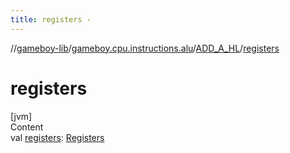 ```yaml
---
title: registers -
---
```

//[gameboy-lib](../../index.md)/[gameboy.cpu.instructions.alu](../index.md)/[ADD_A_HL](index.md)/[registers](registers.md)



# registers  
[jvm]  
Content  
val [registers](registers.md): [Registers](../../gameboy.cpu/-registers/index.md)  



